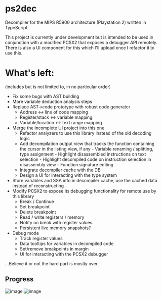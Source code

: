 # ps2dec
Decompiler for the MIPS R5900 architecture (Playstation 2) written in TypeScript

This project is currently under development but is intended to be used in conjunction with a modified PCSX2 that exposes a debugger API remotely.
There is also a UI component for this which I'll upload once I refactor it to use this.

# What's left:
(includes but is not limited to, in no particular order)
- Fix some bugs with AST building
- More variable deduction analysis steps
- Replace AST->code prototype with robust code generator
    - Address <-> line of code mapping
    - Register/stack <-> variable mapping
    - Variable/location <-> text range mapping
- Merge the incomplete UI project into this one
    - Refactor analyzers to use this library instead of the old decoding logic
    - Add decompilation output view that tracks the function containing the cursor in the listing view, if any
          - Variable renaming / splitting, type assignment
          - Highlight disassembled instructions on text selection
          - Highlight decompiled code on instruction selection in disassembly view
          - Function signature editing
    - Integrate decompiler cache with the DB
    - Design a UI for interacting with the type system
- Store variables and SSA info in decompiler cache, use the cached data instead of reconstructing
- Modify PCSX2 to expose its debugging functionality for remote use by this library
    - Break / Continue
    - Set breakpoint
    - Delete breakpoint
    - Read / write registers / memory
    - Notify on break with register values
    - Persistent live memory snapshots?
- Debug mode
    - Track register values
    - Data tooltips for variables in decompiled code
    - Set/remove breakpoints in margin
    - UI for interacting with the PCSX2 debugger

...Believe it or not the hard part is mostly over

## Progress
![image](https://github.com/user-attachments/assets/8a80fc11-fd48-4598-b3d0-7a5257f54106)
![image](https://github.com/user-attachments/assets/6d1190e8-74b5-4896-a185-6f0c93961085)

